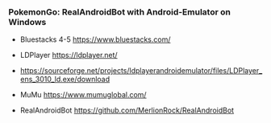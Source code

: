 ### PokemonGo: RealAndroidBot with Android-Emulator on Windows





- Bluestacks 4-5 https://www.bluestacks.com/
- LDPlayer https://ldplayer.net/
- https://sourceforge.net/projects/ldplayerandroidemulator/files/LDPlayer_ens_3010_ld.exe/download
- MuMu https://www.mumuglobal.com/


- RealAndroidBot https://github.com/MerlionRock/RealAndroidBot


